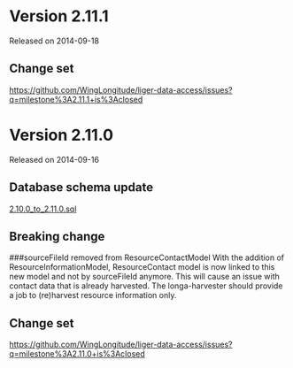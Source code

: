 # Version 2.11.1
Released on 2014-09-18

## Change set
https://github.com/WingLongitude/liger-data-access/issues?q=milestone%3A2.11.1+is%3Aclosed

# Version 2.11.0
Released on 2014-09-16

## Database schema update
[2.10.0_to_2.11.0.sql](https://raw.githubusercontent.com/Canadensys/canadensys-data-access/dev/script/migrations/occurrence/2.10.0_to_2.11.0.sql)

## Breaking change
###sourceFileId removed from ResourceContactModel
With the addition of ResourceInformationModel, ResourceContact model is now linked to this new model and not by sourceFileId anymore. This will cause an issue with contact data that is already harvested. The longa-harvester should provide a job to (re)harvest resource information only.

## Change set
https://github.com/WingLongitude/liger-data-access/issues?q=milestone%3A2.11.0+is%3Aclosed